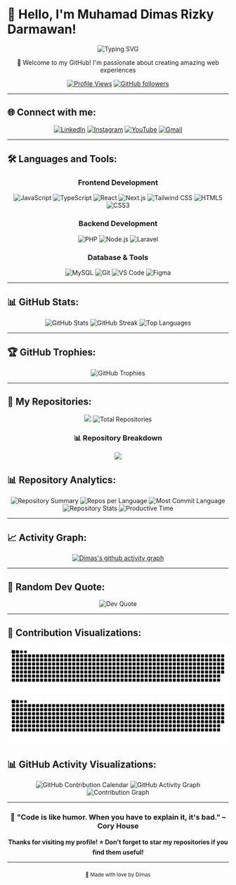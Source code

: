 # 💫 Hello, I'm Muhamad Dimas Rizky Darmawan!

<div align="center">
  
  ![Typing SVG](https://readme-typing-svg.herokuapp.com?font=Fira+Code&pause=1000&color=2E9FFF&center=true&vCenter=true&width=435&lines=Full+Stack+Developer;Problem+Solver;Always+Learning+New+Things)
  
  <p>🚀 Welcome to my GitHub! I'm passionate about creating amazing web experiences</p>
  
  [![Profile Views](https://komarev.com/ghpvc/?username=Dimasrzky&label=Profile%20views&color=0e75b6&style=flat)](https://github.com/Dimasrzky)
  [![GitHub followers](https://img.shields.io/github/followers/Dimasrzky?label=Followers&style=social)](https://github.com/Dimasrzky?tab=followers)
  
</div>

---

## 🌐 Connect with me:

<div align="center">
  
  [![LinkedIn](https://img.shields.io/badge/LinkedIn-0077B5?style=for-the-badge&logo=linkedin&logoColor=white)](https://linkedin.com/in/your-profile)
  [![Instagram](https://img.shields.io/badge/Instagram-E4405F?style=for-the-badge&logo=instagram&logoColor=white)](https://instagram.com/your-profile)
  [![YouTube](https://img.shields.io/badge/YouTube-FF0000?style=for-the-badge&logo=youtube&logoColor=white)](https://youtube.com/@your-channel)
  [![Gmail](https://img.shields.io/badge/Gmail-D14836?style=for-the-badge&logo=gmail&logoColor=white)](mailto:your.email@gmail.com)
  
</div>

---

## 🛠️ Languages and Tools:

<div align="center">
  
  ### Frontend Development
  ![JavaScript](https://img.shields.io/badge/JavaScript-F7DF1E?style=for-the-badge&logo=javascript&logoColor=black)
  ![TypeScript](https://img.shields.io/badge/TypeScript-007ACC?style=for-the-badge&logo=typescript&logoColor=white)
  ![React](https://img.shields.io/badge/React-61DAFB?style=for-the-badge&logo=react&logoColor=black)
  ![Next.js](https://img.shields.io/badge/Next.js-000000?style=for-the-badge&logo=next.js&logoColor=white)
  ![Tailwind CSS](https://img.shields.io/badge/Tailwind_CSS-38B2AC?style=for-the-badge&logo=tailwind-css&logoColor=white)
  ![HTML5](https://img.shields.io/badge/HTML5-E34F26?style=for-the-badge&logo=html5&logoColor=white)
  ![CSS3](https://img.shields.io/badge/CSS3-1572B6?style=for-the-badge&logo=css3&logoColor=white)
  
  ### Backend Development
  ![PHP](https://img.shields.io/badge/PHP-777BB4?style=for-the-badge&logo=php&logoColor=white)
  ![Node.js](https://img.shields.io/badge/Node.js-43853D?style=for-the-badge&logo=node.js&logoColor=white)
  ![Laravel](https://img.shields.io/badge/Laravel-FF2D20?style=for-the-badge&logo=laravel&logoColor=white)
  
  ### Database & Tools
  ![MySQL](https://img.shields.io/badge/MySQL-4479A1?style=for-the-badge&logo=mysql&logoColor=white)
  ![Git](https://img.shields.io/badge/Git-F05032?style=for-the-badge&logo=git&logoColor=white)
  ![VS Code](https://img.shields.io/badge/VS_Code-007ACC?style=for-the-badge&logo=visual-studio-code&logoColor=white)
  ![Figma](https://img.shields.io/badge/Figma-F24E1E?style=for-the-badge&logo=figma&logoColor=white)
  
</div>

---

## 📊 GitHub Stats:

<div align="center">
  
  <img src="https://github-readme-stats.vercel.app/api?username=Dimasrzky&show_icons=true&theme=tokyonight&hide_border=true&include_all_commits=true&count_private=true" alt="GitHub Stats" />
  
  <img src="https://github-readme-streak-stats.herokuapp.com/?user=Dimasrzky&theme=tokyonight&hide_border=true" alt="GitHub Streak" />
  
  <img src="https://github-readme-stats.vercel.app/api/top-langs/?username=Dimasrzky&layout=compact&theme=tokyonight&hide_border=true" alt="Top Languages" />
  
</div>

---

## 🏆 GitHub Trophies:

<div align="center">
  
  ![GitHub Trophies](https://github-profile-trophy.vercel.app/?username=Dimasrzky&theme=tokyonight&no-frame=true&row=1&column=6)
  
</div>

---

## 🌟 My Repositories:

<div align="center">
  
  <!-- Profile Repository -->
  <img src="https://github-readme-stats.vercel.app/api/pin/?username=Dimasrzky&repo=Dimasrzky&theme=tokyonight&hide_border=true" />
  
  <!-- Total Repositories Badge -->
  <img src="https://img.shields.io/badge/dynamic/json?logo=github&label=Total%20Repositories&query=%24.public_repos&url=https%3A%2F%2Fapi.github.com%2Fusers%2FDimasrzky&style=for-the-badge&color=2e9fff" alt="Total Repositories" />
  
</div>

<!-- Repository Overview with all repos displayed -->
<div align="center">
  
  ### 📊 Repository Breakdown
  
  <!-- This widget shows comprehensive repository information -->
  <img src="https://github-profile-summary-cards.vercel.app/api/cards/profile-details?username=Dimasrzky&theme=tokyonight" />
  
</div>

## 📊 Repository Analytics:

<div align="center">
  
  <!-- Repository Summary -->
  <img src="https://github-profile-summary-cards.vercel.app/api/cards/profile-details?username=Dimasrzky&theme=tokyonight" alt="Repository Summary" />
  
  <!-- Language Distribution -->
  <img src="https://github-profile-summary-cards.vercel.app/api/cards/repos-per-language?username=Dimasrzky&theme=tokyonight" alt="Repos per Language" />
  <img src="https://github-profile-summary-cards.vercel.app/api/cards/most-commit-language?username=Dimasrzky&theme=tokyonight" alt="Most Commit Language" />
  
  <!-- Commit Statistics -->
  <img src="https://github-profile-summary-cards.vercel.app/api/cards/stats?username=Dimasrzky&theme=tokyonight" alt="Repository Stats" />
  <img src="https://github-profile-summary-cards.vercel.app/api/cards/productive-time?username=Dimasrzky&theme=tokyonight&utcOffset=7" alt="Productive Time" />
  
</div>

---

## 📈 Activity Graph:

<div align="center">
  
  [![Dimas's github activity graph](https://github-readme-activity-graph.vercel.app/graph?username=Dimasrzky&theme=tokyo-night)](https://github.com/Dimasrzky/github-readme-activity-graph)
  
</div>

---

## 💭 Random Dev Quote:

<div align="center">
  
  ![Dev Quote](https://quotes-github-readme.vercel.app/api?type=horizontal&theme=tokyonight)
  
</div>

---

## 🐍 Contribution Visualizations:

<div align="center">
  
  <!-- Contribution Snake Game (External Service) -->
  <img src="https://raw.githubusercontent.com/platane/platane/output/github-contribution-grid-snake-dark.svg#gh-dark-mode-only" alt="Snake animation" />
  <img src="https://raw.githubusercontent.com/platane/platane/output/github-contribution-grid-snake.svg#gh-light-mode-only" alt="Snake animation" />
  
</div>

## 📊 GitHub Activity Visualizations:

<div align="center">
  
  <!-- Contribution Calendar Heatmap -->
  <img src="https://ghchart.rshah.org/2e9fff/Dimasrzky" alt="GitHub Contribution Calendar" />
  
  <!-- Activity Graph -->
  <img src="https://github-readme-activity-graph.vercel.app/graph?username=Dimasrzky&theme=tokyo-night&hide_border=true&bg_color=1a1b27&color=70a5fd&line=bf91f3&point=38bdae" alt="GitHub Activity Graph" />
  
  <!-- Contribution Streak -->
  <img src="https://github-contribution-graph.vercel.app/api?username=Dimasrzky&theme=tokyo-night" alt="Contribution Graph" />
  
</div>

---

<div align="center">
  
  ### 🎯 "Code is like humor. When you have to explain it, it's bad." – Cory House
  
  **Thanks for visiting my profile! ⭐ Don't forget to star my repositories if you find them useful!**
  
</div>

---

<div align="center">
  <sub>💙 Made with love by Dimas</sub>
</div>

<!-- 
Themes yang tersedia:
- default
- dark
- radical
- merko
- gruvbox
- tokyonight
- onedark
- cobalt
- synthwave
- highcontrast
- dracula
- prussian
- monokai
- vue
- vue-dark
- shades-of-purple
- nightowl
- buefy
- blue-green
- algolia
- great-gatsby
- darcula
- bear
- solarized-dark
- solarized-light
- chartreuse-dark
- nord
- gotham
- material-palenight
- graywhite
- vision-friendly-dark
- ayu-mirage
- midnight-purple
- calm
- flag-india
- omni
- react
- jolly
- maroongold
- yeblu
- blueberry
- slateorange
- kacho_ga
-->

<!-- 
Untuk menambahkan Snake Animation, buat file .github/workflows/main.yml dengan kode berikut:

name: Generate snake game

on:
  schedule:
    - cron: "0 */6 * * *"
  workflow_dispatch:

jobs:
  generate:
    runs-on: ubuntu-latest
    timeout-minutes: 10
    steps:
      - name: Generate github-contribution-grid-snake.svg
        uses: Platane/snk/svg-only@v3
        with:
          github_user_name: Dimasrzky
          outputs: |
            dist/github-contribution-grid-snake.svg
            dist/github-contribution-grid-snake-dark.svg?palette=github-dark

      - name: Push to GitHub
        uses: crazy-max/ghaction-github-pages@v2.1.3
        with:
          target_branch: output
          build_dir: dist
        env:
          GITHUB_TOKEN: ${{ secrets.GITHUB_TOKEN }}
-->
